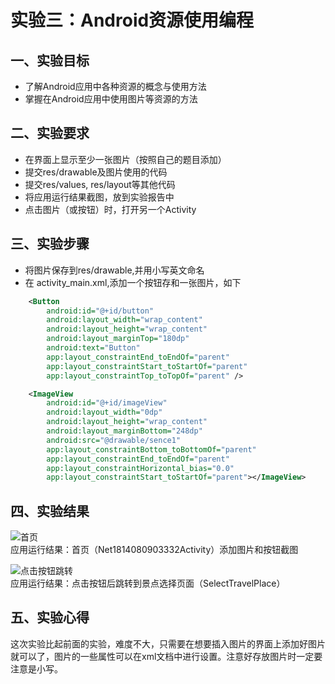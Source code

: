 # 实验三：Android资源使用编程
## 一、实验目标
- 了解Android应用中各种资源的概念与使用方法
- 掌握在Android应用中使用图片等资源的方法
## 二、实验要求
- 在界面上显示至少一张图片（按照自己的题目添加）
- 提交res/drawable及图片使用的代码
- 提交res/values, res/layout等其他代码
- 将应用运行结果截图，放到实验报告中
- 点击图片（或按钮）时，打开另一个Activity
## 三、实验步骤
- 将图片保存到res/drawable,并用小写英文命名
- 在 activity_main.xml,添加一个按钮存和一张图片，如下
```xml
    <Button
        android:id="@+id/button"
        android:layout_width="wrap_content"
        android:layout_height="wrap_content"
        android:layout_marginTop="180dp"
        android:text="Button"
        app:layout_constraintEnd_toEndOf="parent"
        app:layout_constraintStart_toStartOf="parent"
        app:layout_constraintTop_toTopOf="parent" />

    <ImageView
        android:id="@+id/imageView"
        android:layout_width="0dp"
        android:layout_height="wrap_content"
        android:layout_marginBottom="248dp"
        android:src="@drawable/sence1"
        app:layout_constraintBottom_toBottomOf="parent"
        app:layout_constraintEnd_toEndOf="parent"
        app:layout_constraintHorizontal_bias="0.0"
        app:layout_constraintStart_toStartOf="parent"></ImageView>
```

## 四、实验结果
 
![首页](https://github.com/eason89/android-labs-2020/blob/master/students/net1814080903332/3.PNG)  
应用运行结果：首页（Net1814080903332Activity）添加图片和按钮截图

![点击按钮跳转](https://github.com/eason89/android-labs-2020/blob/master/students/net1814080903332/2.PNG)  
应用运行结果：点击按钮后跳转到景点选择页面（SelectTravelPlace）

## 五、实验心得
这次实验比起前面的实验，难度不大，只需要在想要插入图片的界面上添加好图片就可以了，图片的一些属性可以在xml文档中进行设置。注意好存放图片时一定要注意是小写。
